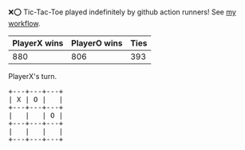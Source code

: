 :x::o: Tic-Tac-Toe played indefinitely by github action runners! See [my workflow](.github/workflows/play.yaml).

|PlayerX wins|PlayerO wins|Ties|
|-|-|-|
|880|806|393|

PlayerX's turn.

<pre>
+---+---+---+
| X | O |   |
+---+---+---+
|   |   | O |
+---+---+---+
|   |   |   |
+---+---+---+
</pre>